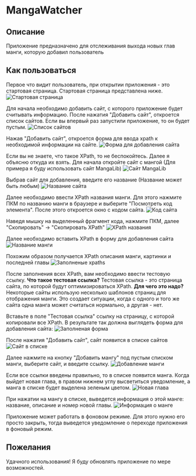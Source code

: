 # MangaWatcher

## Описание
Приложение предназначено для отслеживания выхода новых глав манги, которую добавил пользователь

## Как пользоваться
Первое что видит пользователь, при открытии приложения - это стартовая страница.
Стартовая страница представлена ниже.
![Стартовая страница](./img/tutorial/start_page.jpg)

Для начала необходимо добавить сайт, с которого приложение будет считывать информацию.
После нажатия "Добавить сайт", откроется список сайтов. Если вы впервый раз запустили приложение, то он будет пустым.
![Список сайтов](./img/tutorial/sites_list.jpg)

Нажав "Добавить сайт", откроется форма для ввода xpath к необходимой информации на сайте.
![Форма для добавления сайта](./img/tutorial/add_site_form.jpg)

Если вы не знаете, что такое XPath, то не беспокойтесь. Далее я объясню откуда их взять.
Для начала откройте сайт с мангой (Для примера я буду использовать сайт MangaLib)
![Сайт MangaLib](./img/tutorial/mangalib.jpg)

Выбрав сайт для добавления, введите его название (Название может быть любым)
![Название сайта](./img/tutorial/site_name.jpg)

Далее необходимо ввести XPath названия манги. Для этого нажмите ПКМ по названию манги в браузере и выберите "Посмотреть код элемента". После этого откроется окно с кодом сайта.
![Код сайта](./img/tutorial/site_code.jpg)

Наведя мышку на выделенный фрагмент кода, нажмите ПКМ, далее "Скопировать" -> "Скопировать XPath"
![XPath названия](./img/tutorial/title_xpath.jpg)

Далее необходимо вставить XPath в форму для добавления сайта
![Название манги](./img/tutorial/title_name.jpg)

Похожим образом получается XPath описания манги, картинки и последней главы
![Заполненые xpaths](./img/tutorial/filled_xpaths.jpg)

После заполнения всех XPath, вам необходимо ввести тестовую ссылку.
**Что такое тестовая ссылка?** 
Тестовая ссылка - это страница сайта, по которой будут оптимизироваться XPath.
**Для чего это надо?**
Некоторые сайты использую несколько шаблонов страниц для отображения манги. Это создает ситуации, когда с одного и того же сайта одна манга может считаться нормально, а другая - нет.

Вставьте в поле "Тестовая ссылка" ссылку на страницу, с которой копировали все XPath.
В результате так должна выглядеть форма для добавления сайта:
![Заполненая форма](./img/tutorial/full_site.jpg)

После нажатия "Добавить сайт", сайт появится в списке сайтов
![Сайт в списке](./img/tutorial/full_site_list.jpg)

Далее нажмите на кнопку "Добавить мангу" под пустым списком манги, выберите сайт, и введите ссылку.
![Добавление манги](./img/tutorial/add_manga.jpg)

Если все ссылки введены правильно, то в списке появится манга.
Когда выйдет новая глава, в правом нижнем углу высветиться уведомление, а манга в списке будет выделена зеленым цветом.
![Новая глава](./img/tutorial/new_manga.jpg)

При нажатии на мангу в списке, выведется информация о этой манге: название, описание и номер новой главы.
![Информация о манге](./img/tutorial/manga_info.jpg)

Приложение может работать в фоновом режиме. Для этого нужно его просто закрыть, тогда выведется уведомление о переходе приложения в фоновый режим.

## Пожелания
Удачного использования!
Я буду обновлять приложение по мере возможностей.